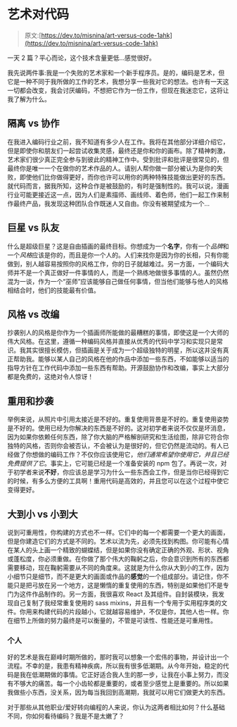 # 艺术对代码

> 原文:[https://dev.to/misnina/art-versus-code-1ahk](https://dev.to/misnina/art-versus-code-1ahk)

一天 2 篇？平心而论，这个技术含量更低...感觉很好。

我先说两件事:我是一个失败的艺术家和一个新手程序员。是的，编码是艺术，但它是一种不同于我所做的工作的艺术，我想分享一些我对它的想法。也许有一天这一切都会改变，我会讨厌编码，不想把它作为一份工作，但现在我迷恋它，这将让我了解为什么。

## [](#isolation-vs-collaboration)隔离 vs 协作

在我进入编码行业之前，我不知道有多少人在工作。我将在其他部分详细介绍它，但是即使你和朋友们一起尝试收集灵感，最终还是你和你的画布。除了精神刺激，艺术家们很少真正完全参与到彼此的精神工作中。受到批评和批评是很常见的，但最终你是唯一一个在做你的艺术作品的人。请别人帮你做一部分被认为是你的失败，即使他们比你做得更好，而你也许可以用你的两种特殊技能做出更好的东西。就代码而言，据我所知，这种合作是被鼓励的，有时是强制性的。我可以说，漫画行业可能更接近这一点，因为人们是素描师、画线师、着色师，他们一起工作来制作最终产品，我发现这种团队合作既迷人又自由。你没有被期望成为一个...

## [](#superstar-vs-teamplayer)巨星 vs 队友

什么是超级巨星？这是自由插画的最终目标。你想成为一个**名字**，你有一个*品牌*和一个*风格*应该是你的，而且是你一个人的。人们来找你是因为你的长相，只有你能做到，别人越容易按照你的风格工作，你的日子就越难过。另一方面，一个编码大师并不是一个真正做好一件事情的人，而是一个熟练地做很多事情的人。虽然仍然混为一谈，作为一个“巫师”应该能够自己做任何事情，但当他们能够与他人的风格相结合时，他们的技能最有价值。

## [](#style-vs-adaptation)风格 vs 改编

抄袭别人的风格是你作为一个插画师所能做的最糟糕的事情，即使这是一个大师的伟大风格。在这里，遵循一种编码风格并直接从优秀的代码中学习和实现只是常识。我其实很擅长模仿，但插画是关于成为一个超级独特的明星，所以这并没有真正帮助我。能够以某人自己的风格在他的作品中添加一些东西，不如能够以适当的指导方针在工作代码中添加一些东西有帮助。开源鼓励协作和改编，事实上大部分都是免费的，这绝对令人惊讶！

## [](#reusability-and-plagiarism)重用和抄袭

举例来说，从照片中引用太接近是不好的。重复使用背景是不好的。重复使用姿势是不好的。使用已经为你解决的东西是不好的。这对初学者来说不仅仅是坏消息，因为如果你依赖任何东西，除了你大脑的严格解剖研究和生活绘图，除非它符合你独特的风格，否则你会被否认，不会被认为是很好的，但它仍然是流动的。有人已经做了你想做的编码工作？不仅你应该使用它，*他们通常希望你使用它，并且已经免费提供了它*。事实上，它可能已经是一个准备安装的 npm 包了。再说一次，对于初学者来说**不好**，你应该总是学习为什么一些东西会工作，但是当你已经得到它的时候，有多么方便的工具啊！重用代码是高效的，并且您可以在这个过程中使它变得更好。

## [](#big-to-small-vs-small-to-big)大到小 vs 小到大

说到可重用性，你构建的方式也不一样。它们中的每一个都需要一个更大的画面，但是你建造它们的方式是不同的。艺术以流为先，必须先找到构图。你可能有心情在某人的头上画一个精致的蝴蝶结，但是如果你没有确定正确的外观、形状、视角或蓬松度，你必须重做。在你做了那个伟大的鞠躬之后，你会意识到所有的东西都需要移动，现在鞠躬需要从不同的角度来。这就是为什么你从大到小的工作，因为小细节只是细节，而不是更大的画面或作品的**感觉**的一个组成部分。请记住，你不能只是把弓放在另一个地方，这是懒惰的重复使用的东西，特别是如果他们不是专门为这件作品制作的。另一方面，我很喜欢 React 及其组件。自封装模块，我发现自己复制了我经常重复使用的 sass mixins，并且有一个专用于实用程序类的文件。你用来构建代码的片段越小，它就越容易维护，不仅是你，其他人也一样。你在细节上所做的努力最终是可以衡量的，不管是可读性、性能还是可重用性。

### [](#personal)个人

好的艺术是我在巅峰时期所做的，那时我可以想象一个宏伟的事物，并设计出一个流程。不幸的是，我患有精神疾病，所以我有很多低潮期。从今年开始，稳定的代码是我在低潮期做的事情。它正好适合我人生的那一步，让我在小事上努力，而没有不够大的痛苦。每一个小齿轮都是重要的，或者至少感觉上是重要的。所以如果我做些小东西，没关系，因为每当我回到高潮期，我就可以用它们做更大的东西。

对于那些从其他职业/爱好转向编程的人来说，你认为这两者相比如何？什么基础不同，你如何看待编码？我是不是太嫩了？